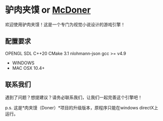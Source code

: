 # 驴肉夹馍 or [McDoner](https://github.com/drwwoob/McDoner/blob/main/README.md)

欢迎使用驴肉夹馍！这是一个专门为视觉小说设计的游戏引擎！

## 配置要求

OPENGL
SDL
C++20
CMake 3.1
nlohmann-json
gcc >= v4.9

- WINDOWS
- MAC
    OSX 10.4+

## 联系我们

遇到了问题？想提建议？请务必联系我们，让我们一起完善这个引擎吧！

p.s. 这是*肉夹馍（Doner）*项目的升级版本，原程序只能在windows directX上运行。
